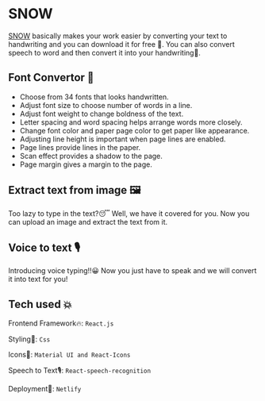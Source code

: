 
# SNOW

[SNOW](https://snow-text.netlify.app/) basically makes your work easier by converting your text to handwriting and you can download it for free 🤩. You can also convert speech to word and then convert it into your handwriting👀.

##  Font Convertor 🔁
- Choose from 34 fonts that looks handwritten.
- Adjust font size to choose number of words in a line.
- Adjust font weight to change boldness of the text.
- Letter spacing and word spacing helps arrange words more closely.
- Change font color and paper page color to get paper like appearance.
- Adjusting line height is important when page lines are enabled.
- Page lines provide lines in the paper.
- Scan effect provides a shadow to the page.
- Page margin gives a margin to the page.

## Extract text from image 🖼️
Too lazy to type in the text?😴 Well, we have it covered for you. Now you can upload an image and extract the text from it.

## Voice to text 🎙️
Introducing voice typing!!😀 Now you just have to speak and we will convert it into text for you!

## Tech used 💥
Frontend Framework🔥: ```React.js```

Styling💅: ```Css```

Icons📝: ```Material UI and React-Icons```

Speech to Text🎙️: ```React-speech-recognition```

Deployment🍾: ```Netlify```
